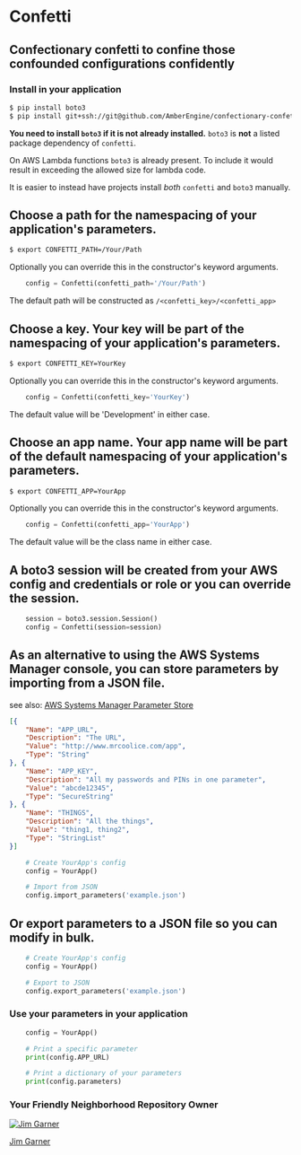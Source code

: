 Confetti
=========
Confectionary confetti to confine those confounded configurations confidently
---------

### Install in your application
```bash
$ pip install boto3
$ pip install git+ssh://git@github.com/AmberEngine/confectionary-confetti.git#egg=confectionary-confetti
```

**You need to install `boto3` if it is not already installed.**
`boto3` is **not** a listed package dependency of `confetti`.

On AWS Lambda functions `boto3` is already present. To include it would result
in exceeding the allowed size for lambda code.

It is easier to instead have projects install _both_ `confetti` and `boto3` manually.

## Choose a path for the namespacing of your application's parameters.
```bash
$ export CONFETTI_PATH=/Your/Path
```
Optionally you can override this in the constructor's keyword arguments.
```python
    config = Confetti(confetti_path='/Your/Path')
```
The default path will be constructed as ```/<confetti_key>/<confetti_app>```

## Choose a key. Your key will be part of the namespacing of your application's parameters.
```bash
$ export CONFETTI_KEY=YourKey
```
Optionally you can override this in the constructor's keyword arguments.
```python
    config = Confetti(confetti_key='YourKey')
```
The default value will be 'Development' in either case.

## Choose an app name. Your app name will be part of the default namespacing of your application's parameters.
```bash
$ export CONFETTI_APP=YourApp
```
Optionally you can override this in the constructor's keyword arguments.
```python
    config = Confetti(confetti_app='YourApp')
```
The default value will be the class name in either case.

## A boto3 session will be created from your AWS config and credentials or role or you can override the session.
```python
    session = boto3.session.Session()
    config = Confetti(session=session)
```

## As an alternative to using the AWS Systems Manager console, you can store parameters by importing from a JSON file.
see also: [AWS Systems Manager Parameter Store](https://console.aws.amazon.com/systems-manager/parameters)
```json
[{
    "Name": "APP_URL",
    "Description": "The URL",
    "Value": "http://www.mrcoolice.com/app",
    "Type": "String"
}, {
    "Name": "APP_KEY",
    "Description": "All my passwords and PINs in one parameter",
    "Value": "abcde12345",
    "Type": "SecureString"
}, {
    "Name": "THINGS",
    "Description": "All the things",
    "Value": "thing1, thing2",
    "Type": "StringList"
}]
```

```python
    # Create YourApp's config
    config = YourApp()

    # Import from JSON
    config.import_parameters('example.json')
```

## Or export parameters to a JSON file so you can modify in bulk.
```python
    # Create YourApp's config
    config = YourApp()

    # Export to JSON
    config.export_parameters('example.json')
```

### Use your parameters in your application
```python
    config = YourApp()

    # Print a specific parameter
    print(config.APP_URL)

    # Print a dictionary of your parameters
    print(config.parameters)
```

### Your Friendly Neighborhood Repository Owner

[![Jim Garner](https://avatars2.githubusercontent.com/u/9437566?v=3&s=100)](https://github.com/jg75)

[Jim Garner](https:/github.com/jg75)
